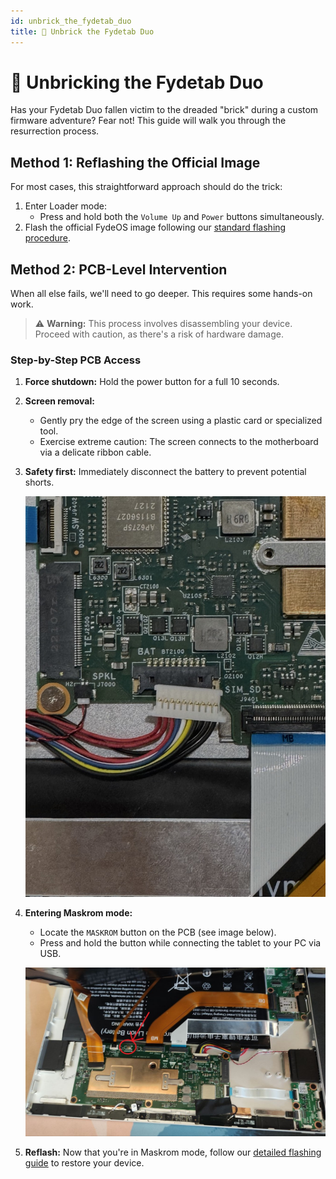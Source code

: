```yaml
---
id: unbrick_the_fydetab_duo
title: 🧱 Unbrick the Fydetab Duo
---
```


# 🧱 Unbricking the Fydetab Duo

Has your Fydetab Duo fallen victim to the dreaded "brick" during a custom firmware adventure? Fear not! This guide will walk you through the resurrection process.

## Method 1: Reflashing the Official Image

For most cases, this straightforward approach should do the trick:

1. Enter Loader mode:
   - Press and hold both the `Volume Up` and `Power` buttons simultaneously.
2. Flash the official FydeOS image following our [standard flashing procedure](/flashing_the_fydetab_duo).

## Method 2: PCB-Level Intervention

When all else fails, we'll need to go deeper. This requires some hands-on work.

> ⚠️ **Warning:** This process involves disassembling your device. Proceed with caution, as there's a risk of hardware damage.

### Step-by-Step PCB Access

1. **Force shutdown:** Hold the power button for a full 10 seconds.

2. **Screen removal:**
   - Gently pry the edge of the screen using a plastic card or specialized tool.
   - Exercise extreme caution: The screen connects to the motherboard via a delicate ribbon cable.

3. **Safety first:** Immediately disconnect the battery to prevent potential shorts.
   
   ![Disconnecting the power cable](/img/disconnect-power-cable.jpeg)

4. **Entering Maskrom mode:**
   - Locate the `MASKROM` button on the PCB (see image below).
   - Press and hold the button while connecting the tablet to your PC via USB.
   
   ![Fydetab Maskrom button location](/img/fydetab_maskrom_button_pcb.jpg)

5. **Reflash:** Now that you're in Maskrom mode, follow our [detailed flashing guide](/flashing_the_fydetab_duo) to restore your device.
